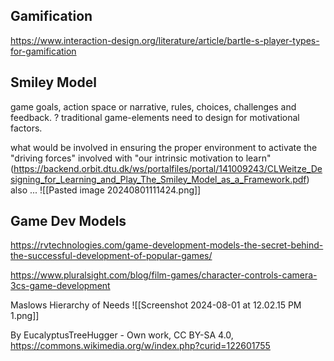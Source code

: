 

## Gamification
https://www.interaction-design.org/literature/article/bartle-s-player-types-for-gamification

## Smiley Model

game goals, action space or narrative, rules, choices, challenges and feedback.
? traditional game-elements 
need to design for motivational factors.

what would be involved in ensuring the proper environment to activate the "driving forces" involved with "our intrinsic motivation to learn"
(https://backend.orbit.dtu.dk/ws/portalfiles/portal/141009243/CLWeitze_Designing_for_Learning_and_Play_The_Smiley_Model_as_a_Framework.pdf)
also ...
![[Pasted image 20240801111424.png]]



## Game Dev Models
https://rvtechnologies.com/game-development-models-the-secret-behind-the-successful-development-of-popular-games/

https://www.pluralsight.com/blog/film-games/character-controls-camera-3cs-game-development

Maslows Hierarchy of Needs
![[Screenshot 2024-08-01 at 12.02.15 PM 1.png]]

By EucalyptusTreeHugger - Own work, CC BY-SA 4.0, https://commons.wikimedia.org/w/index.php?curid=122601755